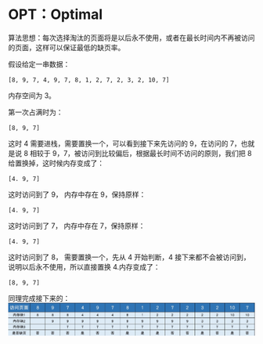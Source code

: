 # OPT：Optimal

算法思想：每次选择淘汰的页面将是以后永不使用，或者在最长时间内不再被访问的页面，这样可以保证最低的缺页率。

假设给定一串数据：

```
[8, 9, 7, 4, 9, 7, 8, 1, 2, 7, 2, 3, 2, 10, 7]
```

内存空间为 3。

第一次占满时为：

```
[8, 9, 7]
```

这时 4 需要进栈，需要置换一个，可以看到接下来先访问的 9，在访问的 7，也就是说 8 相较于 9，7，被访问到比较偏后，根据最长时间不访问的原则，我们把 8 给置换掉，这时候内存变成了：

```
[4. 9, 7]
```

这时访问到了 9， 内存中存在 9，保持原样：

```
[4. 9, 7]
```

这时访问到了 7， 内存中存在 7，保持原样：

```
[4. 9, 7]
```

这时访问到了 8， 需要置换一个，先从 4 开始判断，4 接下来都不会被访问到，说明以后永不使用，所以直接置换 4.内存变成了：

```
[8, 9, 7]
```

同理完成接下来的：
![](./imgs/OPT-%E7%BD%AE%E6%8D%A2.png)
